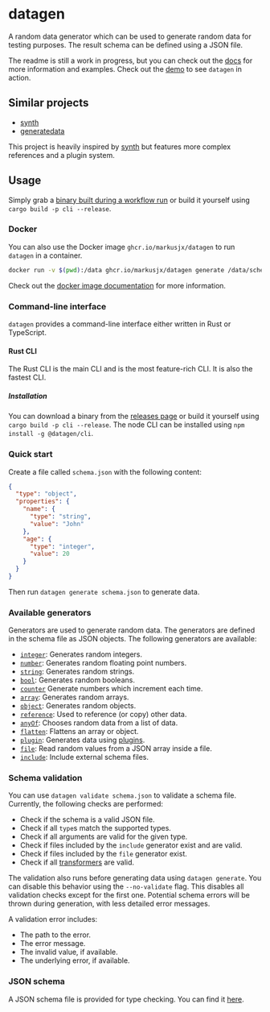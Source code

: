 # datagen

A random data generator which can be used to generate random data for testing purposes.
The result schema can be defined using a JSON file.

The readme is still a work in progress, but you can check out
the [docs](https://markusjx.github.io/datagen/) for more information and examples.
Check out the [demo](https://markusjx.github.io/datagen/demo/) to see `datagen` in action.

## Similar projects

- [synth](https://github.com/shuttle-hq/synth)
- [generatedata](https://github.com/benkeen/generatedata)

This project is heavily inspired by [synth](https://github.com/shuttle-hq/synth)
but features more complex references and a plugin system.

## Usage

Simply grab
a [binary built during a workflow run](https://github.com/MarkusJx/datagen/actions/workflows/build.yml?query=branch%3Amain)
or build it yourself using `cargo build -p cli --release`.

### Docker

You can also use the Docker image `ghcr.io/markusjx/datagen` to run `datagen` in a
container.

```sh
docker run -v $(pwd):/data ghcr.io/markusjx/datagen generate /data/schema.json /data/output.json
```

Check out
the [docker image documentation](https://markusjx.github.io/datagen/docs/docker/)
for more information.

### Command-line interface

`datagen` provides a command-line interface either written in Rust or TypeScript.

#### Rust CLI

The Rust CLI is the main CLI and is the most feature-rich CLI. It is also the fastest CLI.

##### Installation

You can download a binary from
the [releases page](https://github.com/MarkusJx/datagen/releases)
or build it yourself using `cargo build -p cli --release`.
The node CLI can be installed using `npm install -g @datagen/cli`.

### Quick start

Create a file called `schema.json` with the following content:

```json
{
  "type": "object",
  "properties": {
    "name": {
      "type": "string",
      "value": "John"
    },
    "age": {
      "type": "integer",
      "value": 20
    }
  }
}
```

Then run `datagen generate schema.json` to generate data.

### Available generators

Generators are used to generate random data. The generators are defined in the
schema file as JSON objects. The following generators are available:

- [`integer`](https://markusjx.github.io/datagen/docs/generators/integer/): Generates
  random integers.
- [`number`](https://markusjx.github.io/datagen/docs/generators/number/): Generates random
  floating point numbers.
- [`string`](https://markusjx.github.io/datagen/docs/generators/string/): Generates random
  strings.
- [`bool`](https://markusjx.github.io/datagen/docs/generators/bool/): Generates random
  booleans.
- [`counter`](https://markusjx.github.io/datagen/docs/generators/counter/) Generate
  numbers which increment each time.
- [`array`](https://markusjx.github.io/datagen/docs/generators/array/): Generates random
  arrays.
- [`object`](https://markusjx.github.io/datagen/docs/generators/object/): Generates random
  objects.
- [`reference`](https://markusjx.github.io/datagen/docs/generators/reference/): Used to
  reference (or copy) other data.
- [`anyOf`](https://markusjx.github.io/datagen/docs/generators/anyof/): Chooses random
  data from a list of data.
- [`flatten`](https://markusjx.github.io/datagen/docs/generators/flatten/): Flattens an
  array or object.
- [`plugin`](https://markusjx.github.io/datagen/docs/generators/plugin/): Generates data
  using [plugins](https://markusjx.github.io/datagen/docs/plugins/).
- [`file`](https://markusjx.github.io/datagen/docs/generators/file/): Read random values
  from a JSON array inside a file.
- [`include`](https://markusjx.github.io/datagen/docs/generators/include/): Include
  external schema files.

### Schema validation

You can use `datagen validate schema.json` to validate a schema file.
Currently, the following checks are performed:

- Check if the schema is a valid JSON file.
- Check if all `type`s match the supported types.
- Check if all arguments are valid for the given type.
- Check if files included by the `include` generator exist and are valid.
- Check if files included by the `file` generator exist.
- Check if all [transformers](https://markusjx.github.io/datagen/docs/transformers/) are
  valid.

The validation also runs before generating data using `datagen generate`.
You can disable this behavior using the `--no-validate` flag.
This disables all validation checks except for the first one.
Potential schema errors will be thrown during generation, with less detailed error
messages.

A validation error includes:

- The path to the error.
- The error message.
- The invalid value, if available.
- The underlying error, if available.

### JSON schema

A JSON schema file is provided for type checking. You can find it
[here](https://markusjx.github.io/datagen/schema.json).
